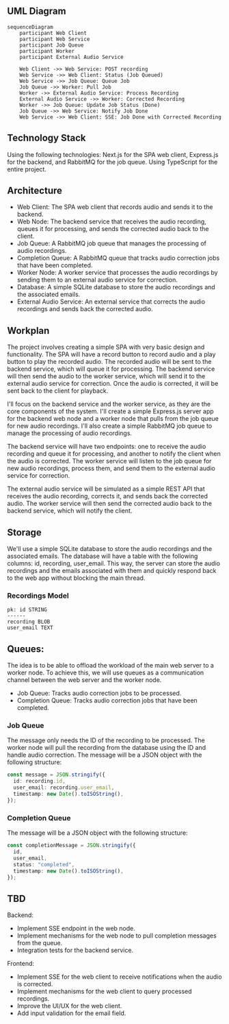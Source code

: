 ## UML Diagram

```mermaid
sequenceDiagram
    participant Web Client
    participant Web Service
    participant Job Queue
    participant Worker
    participant External Audio Service

    Web Client ->> Web Service: POST recording
    Web Service ->> Web Client: Status (Job Queued)
    Web Service ->> Job Queue: Queue Job
    Job Queue ->> Worker: Pull Job
    Worker ->> External Audio Service: Process Recording
    External Audio Service ->> Worker: Corrected Recording
    Worker ->> Job Queue: Update Job Status (Done)
    Job Queue ->> Web Service: Notify Job Done
    Web Service ->> Web Client: SSE: Job Done with Corrected Recording

```

## Technology Stack

Using the following technologies:
Next.js for the SPA web client, Express.js for the backend, and RabbitMQ for the job queue. Using TypeScript for the entire project.

## Architecture

- Web Client: The SPA web client that records audio and sends it to the backend.
- Web Node: The backend service that receives the audio recording, queues it for processing, and sends the corrected audio back to the client.
- Job Queue: A RabbitMQ job queue that manages the processing of audio recordings.
- Completion Queue: A RabbitMQ queue that tracks audio correction jobs that have been completed.
- Worker Node: A worker service that processes the audio recordings by sending them to an external audio service for correction.
- Database: A simple SQLite database to store the audio recordings and the associated emails.
- External Audio Service: An external service that corrects the audio recordings and sends back the corrected audio.

## Workplan

The project involves creating a simple SPA with very basic design and functionality. The SPA will have a record button to record audio and a play button to play the recorded audio. The recorded audio will be sent to the backend service, which will queue it for processing. The backend service will then send the audio to the worker service, which will send it to the external audio service for correction. Once the audio is corrected, it will be sent back to the client for playback.

I'll focus on the backend service and the worker service, as they are the core components of the system. I'll create a simple Express.js server app for the backend web node and a worker node that pulls from the job queue for new audio recordings. I'll also create a simple RabbitMQ job queue to manage the processing of audio recordings.

The backend service will have two endpoints: one to receive the audio recording and queue it for processing, and another to notify the client when the audio is corrected. The worker service will listen to the job queue for new audio recordings, process them, and send them to the external audio service for correction.

The external audio service will be simulated as a simple REST API that receives the audio recording, corrects it, and sends back the corrected audio. The worker service will then send the corrected audio back to the backend service, which will notify the client.

## Storage

We'll use a simple SQLite database to store the audio recordings and the associated emails. The database will have a table with the following columns: id, recording, user_email. This way, the server can store the audio recordings and the emails associated with them and quickly respond back to the web app without blocking the main thread.

### Recordings Model

```
pk: id STRING
------
recording BLOB
user_email TEXT
```

## Queues:

The idea is to be able to offload the workload of the main web server to a worker node. To achieve this, we will use queues as a communication channel between the web server and the worker node.

- Job Queue: Tracks audio correction jobs to be processed.
- Completion Queue: Tracks audio correction jobs that have been completed.

### Job Queue

The message only needs the ID of the recording to be processed. The worker node will pull the recording from the database using the ID and handle audio correction. The message will be a JSON object with the following structure:

```typescript
const message = JSON.stringify({
  id: recording.id,
  user_email: recording.user_email,
  timestamp: new Date().toISOString(),
});
```

### Completion Queue
The message will be a JSON object with the following structure:

```typescript
const completionMessage = JSON.stringify({
  id,
  user_email,
  status: "completed",
  timestamp: new Date().toISOString(),
});
```


## TBD
Backend:
- Implement SSE endpoint in the web node.
- Implement mechanisms for the web node to pull completion messages from the queue.
- Integration tests for the backend service.
  
Frontend:
- Implement SSE for the web client to receive notifications when the audio is corrected.
- Implement mechanisms for the web client to query processed recordings.
- Improve the UI/UX for the web client.
- Add input validation for the email field.
